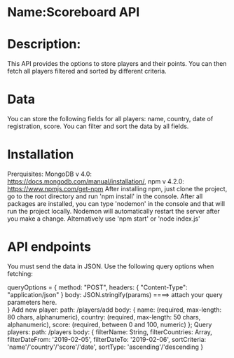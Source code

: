 # Name:Scoreboard API

# Description:
This API provides the options to store players and their points. You can then fetch all players filtered and sorted by different criteria.

# Data
  You can store the following fields for all players: name, country, date of registration, score. 
  You can filter and sort the data by all fields.

# Installation 
Prerquisites: 
MongoDB v 4.0: https://docs.mongodb.com/manual/installation/, 
npm v 4.2.0: https://www.npmjs.com/get-npm
After installing npm, just clone the project, go to the root directory and run 'npm install' in the console.
After all packages are installed, you can type 'nodemon' in the console and that will run the project locally. Nodemon will automatically restart the server after you make a change. Alternatively use 'npm start' or 'node index.js'

# API endpoints
  You must send the data in JSON. Use the following query options when fetching:
	
  queryOptions = {
  	method: "POST",
    headers: {
    	"Content-Type": "application/json"
    }
    body: JSON.stringify(params) ====> attach your query parameters here.  
  }
	Add new player: 
	 		path: /players/add
			body: {
				name: (required, max-length: 80 chars, alphanumeric),
				country: (required, max-length: 50 chars, alphanumeric),
				score: (required, between 0 and 100, numeric)
			};
	Query players:
			path: /players
			body: {
				filterName: String,
				filterCountries: Array,
				filterDateFrom: '2019-02-05',
				filterDateTo: '2019-02-06',
				sortCriteria: 'name'/'country'/'score'/'date',
				sortType: 'ascending'/'descending 
			}
			
